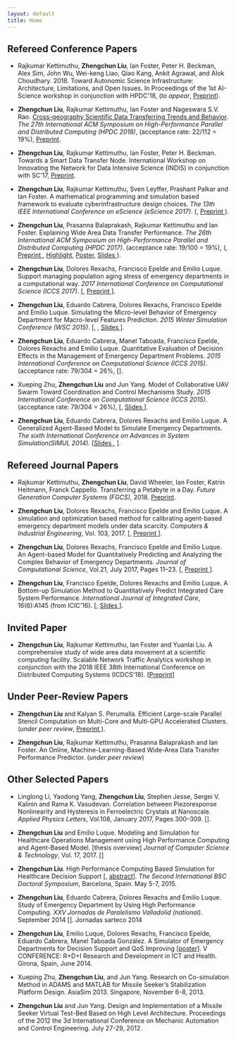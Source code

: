 ```yaml
---
layout: default
title: Home
---
```


## Refereed Conference Papers
- Rajkumar Kettimuthu, __Zhengchun Liu__, Ian Foster, Peter H. Beckman, Alex Sim, John Wu, Wei-keng Liao, Qiao Kang, Ankit Agrawal, and Alok Choudhary. 2018. Toward Autonomic Science Infrastructure: Architecture, Limitations, and Open Issues. In Proceedings of the 1st AI-Science workshop in conjunction with HPDC'18, (_to appear_, [Preprint](file/ai-science18.pdf)).

- __Zhengchun Liu__, Rajkumar Kettimuthu, Ian Foster and Nageswara S.V. Rao. [Cross-geography Scientific Data Transferring Trends and Behavior](https://doi.org/10.1145/3208040.3208053). *The 27th International ACM Symposium on High-Performance Parallel and Distributed Computing (HPDC 2018)*, (acceptance rate: 22/112 = 19%), [Preprint](file/hpdc2018.pdf).

- __Zhengchun Liu__, Rajkumar Kettimuthu, Ian Foster, Peter H. Beckman. Towards a Smart Data Transfer Node. International Workshop on Innovating the Network for Data Intensive Science (INDIS) in conjunction with SC'17, [Preprint](file/indis17.pdf).

- __Zhengchun Liu__, Rajkumar Kettimuthu, Sven Leyffer, Prashant Palkar and Ian Foster. A mathematical programming and simulation based framework to evaluate cyberinfrastructure design choices. *The 13th IEEE International Conference on eScience (eScience 2017)*. ([<i class="ai ai-doi" aria-hidden="true"></i>](https://doi.org/10.1109/eScience.2017.27), [Preprint <i class="fa fa-file-pdf-o" aria-hidden="true"></i>](file/eScience17-preprint-Liu.pdf)<!--, <a class="btn btn-primary btn-outline btn-xs" href="file/eScience17-preprint-Liu.pdf" target="_blank">Preprint</a>-->). 

- __Zhengchun Liu__, Prasanna Balaprakash, Rajkumar Kettimuthu and Ian Foster. Explaining Wide Area Data Transfer Performance. *The 26th International ACM Symposium on High-Performance Parallel and Distributed Computing (HPDC 2017)*. (acceptance rate: 19/100 = 19%), ([<i class="ai ai-doi" aria-hidden="true"></i>](https://doi.org/10.1145/3078597.3078605), [Preprint <i class="fa fa-file-pdf-o" aria-hidden="true"></i>](http://www.mcs.anl.gov/~zcliu/file/Explaining%20Wide%20Area%20Data%20Transfer%20Performance.pdf), [Highlight](http://www.mcs.anl.gov/articles/machine-learning-methods-used-develop-data-transfer-performance-models), [Poster](file/hpdc17-poster.pdf), [Slides <i class="fa fa-file-powerpoint-o" aria-hidden="true"></i>](file/slides-HPDC-2017-Zhengchun-Liu.pdf)). 

- __Zhengchun Liu__, Dolores Rexachs, Francisco Epelde and Emilio Luque. Support managing population aging stress of emergency departments in a computational way. *2017 International Conference on Computational Science (ICCS 2017)*. [[<i class="ai ai-doi" aria-hidden="true"></i>](https://doi.org/10.1016/j.procs.2017.05.147), [Preprint <i class="fa fa-file-pdf-o" aria-hidden="true"></i>](file/aging-iccs2017.pdf)].

- __Zhengchun Liu__, Eduardo Cabrera, Dolores Rexachs, Francisco Epelde and Emilio Luque. Simulating the Micro-level Behavior of Emergency Department for Macro-level Features Prediction. *2015 Winter Simulation Conference (WSC 2015)*. [[<i class="ai ai-doi" aria-hidden="true"></i>](https://doi.org/10.1109/WSC.2015.7408162), [<i class="fa fa-file-powerpoint-o" aria-hidden="true"></i>](file/Z.Liu-WSC-2015.pdf), [Slides <i class="fa fa-file-pdf-o" aria-hidden="true"></i>](file/wsc15-micro2macro.pdf)].

- __Zhengchun Liu__, Eduardo Cabrera, Manel Taboada, Francisco Epelde, Dolores Rexachs and Emilio Luque. Quantitative Evaluation of Decision Effects in the Management of Emergency Department Problems. *2015 International Conference on Computational Science (ICCS 2015)*. (acceptance rate: 79/304 = 26%, [[<i class="ai ai-doi" aria-hidden="true"></i>](https://doi.org/10.1016/j.procs.2015.05.265)].

- Xueping Zhu, __Zhengchun Liu__ and Jun Yang. Model of Collaborative UAV Swarm Toward Coordination and Control Mechanisms Study. *2015 International Conference on Computational Science (ICCS 2015)*. (acceptance rate: 79/304 = 26%), [[<i class="ai ai-doi" aria-hidden="true"></i>](https://doi.org/10.1016/j.procs.2015.05.274), [Slides <i class="fa fa-file-powerpoint-o" aria-hidden="true"></i>](file/uav-agent.pdf)].

- __Zhengchun Liu__, Eduardo Cabrera, Dolores Rexachs and Emilio Luque. A Generalized Agent-Based Model to Simulate Emergency Departments. *The sixth International Conference on Advances in System Simulation(SIMUL 2014)*. [[Slides <i class="fa fa-file-powerpoint-o" aria-hidden="true"></i>](file/SIMUL_2014_slide.pdf), [<i class="fa fa-file-pdf-o" aria-hidden="true"></i>](file/SIMUL_2014_article.pdf)].

## Refereed Journal Papers
- Rajkumar Kettimuthu, __Zhengchun Liu__, David Wheeler, Ian Foster, Katrin Heitmann, Franck Cappello. Transferring a Petabyte in a Day. *Future Generation Computer Systems (FGCS)*, 2018. [Preprint](file/1pb-indis17.pdf).

- __Zhengchun Liu__, Dolores Rexachs, Francisco Epelde and Emilio Luque. A simulation and optimization based method for calibrating agent-based emergency department models under data scarcity. *Computers & Industrial Engineering*, Vol. 103, 2017. [[<i class="ai ai-doi" aria-hidden="true"></i>](https://doi.org/10.1016/j.cie.2016.11.036), [Preprint <i class="fa fa-file-pdf-o" aria-hidden="true"></i>](file/abm-calibration-zhengchun-liu.pdf)].

- __Zhengchun Liu__, Dolores Rexachs, Francisco Epelde and Emilio Luque. An Agent-based Model for Quantitatively Predicting and Analyzing the Complex Behavior of Emergency Departments. *Journal of Computational Science*, Vol.21, July 2017, Pages 11–23. [[<i class="ai ai-doi" aria-hidden="true"></i>](https://doi.org/10.1016/j.jocs.2017.05.015), [Preprint <i class="fa fa-file-pdf-o" aria-hidden="true"></i>](file/abm-ed-mdl_Zhengchun-Liu.pdf)].

- __Zhengchun Liu__, Francisco Epelde, Dolores Rexachs and Emilio Luque. A Bottom-up Simulation Method to Quantitatively Predict Integrated Care System Performance. *International Journal of Integrated Care*, 16(6):A145 (from ICIC'16). [[<i class="ai ai-doi" aria-hidden="true"></i>](http://www.ijic.org/articles/abstract/10.5334/ijic.2693/), [Slides <i class="fa fa-file-powerpoint-o" aria-hidden="true"></i>](file/5.8_Zhengchun_Liu_139.pdf)].

## Invited Paper
- __Zhengchun Liu__, Rajkumar Kettimuthu, Ian Foster and Yuanlai Liu. A comprehensive study of wide area data movement at a scientific computing facility. Scalable Network Traffic Analytics workshop in conjunction with the 2018 IEEE 38th International Conference on Distributed Computing Systems (ICDCS'18). [[Preprint](file/snta-18.pdf)]

## Under Peer-Review Papers

- __Zhengchun Liu__ and Kalyan S. Perumalla. Efficient Large-scale Parallel Stencil Computation on Multi-Core and Multi-GPU Accelerated Clusters. (_under peer review_, [Preprint <i class="fa fa-file-pdf-o" aria-hidden="true"></i>](file/B2R-3d.pdf)).

- __Zhengchun Liu__, Rajkumar Kettimuthu, Prasanna Balaprakash and Ian Foster. 
An Online, Machine-Learning-Based Wide-Area Data Transfer Performance Predictor. (_under peer review_) 

## Other Selected Papers

- Linglong Li, Yaodong Yang, __Zhengchun Liu__, Stephen Jesse, Sergei V. Kalinin and Rama K. Vasudevan. Correlation between Piezoresponse Nonlinearity and Hysteresis in Ferroelectric Crystals at Nanoscale. *Applied Physics Letters*, Vol.108, January 2017, Pages 300–309. [[<i class="ai ai-doi" aria-hidden="true"></i>](https://doi.org/10.1063/1.4947533)].

- __Zhengchun Liu__ and Emilio Luque. Modeling and Simulation for Healthcare Operations Management using High Performance Computing and Agent-Based Model. [thesis overview] *Journal of Computer Science & Technology*, Vol. 17, 2017. 
[[<i class="fa fa-file-pdf-o" aria-hidden="true"></i>](http://journal.info.unlp.edu.ar/wp-content/uploads/2017/05/JCST-44-Thesis-Overview-2.pdf)] 

- __Zhengchun Liu__. High Performance Computing Based Simulation for Healthcare Decision Support [[<i class="fa fa-file-powerpoint-o" aria-hidden="true"></i>](file/zliu-bsc-2015.pdf), [abstract](file/Extended-Research-Abstract.pdf)]. *The Second International BSC Doctoral Symposium*, Barcelona, Spain. May 5-7, 2015.

- __Zhengchun Liu__, Eduardo Cabrera, Dolores Rexachs and Emilio Luque. Study of Emergency Department by Using High Performance Computing. *XXV Jornadas de Paralelismo Valladolid (national)*. September 2014 [[<i class="fa fa-file-powerpoint-o" aria-hidden="true"></i>](file/Jornadas_sarteco_2014.pdf)]. Jornadas sarteco 2014

- __Zhengchun Liu__, Emilio Luque, Dolores Rexachs, Francisco Epelde, Eduardo Cabrera, Manel Taboada González. A Simulator of Emergency Departments for Decision Support and QoS Improving [[poster](file/girona_ict_poster.pdf)]. V CONFERENCE: R+D+I Research and Development in ICT and Health. Girona, Spain, June 2014.

- Xueping Zhu, __Zhengchun Liu__, and Jun Yang. Research on Co-simulation Method in ADAMS and MATLAB for Missile Seeker’s Stabilization Platform Design. AsiaSim 2013. Singapore, November 6-8, 2013.

- __Zhengchun Liu__ and Jun Yang. Design and Implementation of a Missile Seeker Virtual Test-Bed Based on High Level Architecture. Proceedings of the 2012 the 3d International Conference on Mechanic Automation and Control Engineering. July 27-29, 2012.